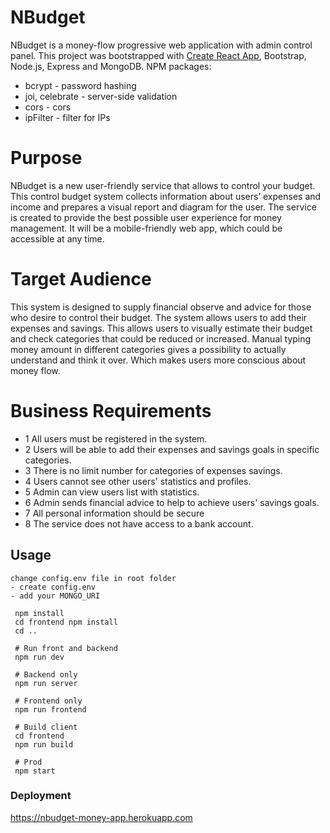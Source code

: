 # NBudget

NBudget is a money-flow progressive web application with admin control panel.
This project was bootstrapped with [Create React App](https://github.com/facebook/create-react-app), Bootstrap, Node.js, Express and MongoDB.
NPM packages:

- bcrypt - password hashing
- joi, celebrate - server-side validation
- cors - cors
- ipFilter - filter for IPs

# Purpose

NBudget is a new user-friendly service that allows to control your budget. This control budget system collects information about users’ expenses and income and prepares a visual report and diagram for the user. The service is created to provide the best possible user experience for money management. It will be a mobile-friendly web app, which could be accessible at any time.

# Target Audience

This system is designed to supply financial observe and advice for those who desire to control their budget. The system allows users to add their expenses and savings. This allows users to visually estimate their budget and check categories that could be reduced or increased. Manual typing money amount in different categories gives a possibility to actually understand and think it over. Which makes users more conscious about money flow.

# Business Requirements

- 1 All users must be registered in the system.
- 2 Users will be able to add their expenses and savings goals in specific categories.
- 3 There is no limit number for categories of expenses savings.
- 4 Users cannot see other users' statistics and profiles.
- 5 Admin can view users list with statistics.
- 6 Admin sends financial advice to help to achieve users' savings goals.
- 7 All personal information should be secure
- 8 The service does not have access to a bank account.

## Usage

```
change config.env file in root folder
- create config.env
- add your MONGO_URI
```

```
 npm install
 cd frontend npm install
 cd ..

 # Run front and backend
 npm run dev

 # Backend only
 npm run server

 # Frontend only
 npm run frontend

 # Build client
 cd frontend
 npm run build

 # Prod
 npm start
```

### Deployment

https://nbudget-money-app.herokuapp.com
